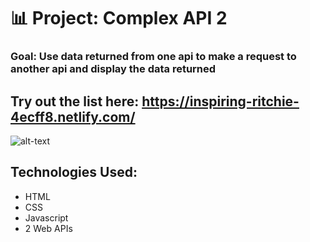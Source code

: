 # 📊 Project: Complex API 2

### Goal: Use data returned from one api to make a request to another api and display the data returned

## Try out the list here: https://inspiring-ritchie-4ecff8.netlify.com/

![alt-text](food-list.png)

## Technologies Used: 
- HTML 
- CSS 
- Javascript 
- 2 Web APIs 